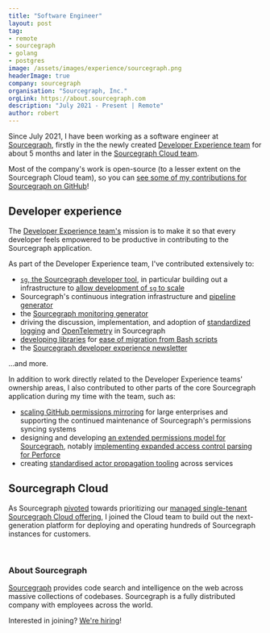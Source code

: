 ```yaml
---
title: "Software Engineer"
layout: post
tag:
- remote
- sourcegraph
- golang
- postgres
image: /assets/images/experience/sourcegraph.png
headerImage: true
company: sourcegraph
organisation: "Sourcegraph, Inc."
orgLink: https://about.sourcegraph.com
description: "July 2021 - Present | Remote"
author: robert
---
```


Since July 2021, I have been working as a software engineer at [Sourcegraph](#about-sourcegraph), firstly in the the newly created [Developer Experience team](#developer-experience) for about 5 months and later in the [Sourcegraph Cloud team](#sourcegraph-cloud).

Most of the company's work is open-source (to a lesser extent on the Sourcegraph Cloud team), so you can [see some of my contributions for Sourcegraph on GitHub](https://github.com/search?q=org%3Asourcegraph+author%3Abobheadxi+is%3Amerged+created%3A%3E2021-05-01&type=pullrequests&s=comments&o=desc)!

## Developer experience

The [Developer Experience team's](https://handbook.sourcegraph.com/departments/product-engineering/engineering/enablement/dev-experience) mission is to make it so that every developer feels empowered to be productive in contributing to the Sourcegraph application.

As part of the Developer Experience team, I've contributed extensively to:

- [`sg`, the Sourcegraph developer tool](https://docs.sourcegraph.com/dev/background-information/sg), in particular building out a infrastructure to [allow development of `sg` to scale](../_posts/2022-10-10-investing-in-development-of-devx.md)
- Sourcegraph's continuous integration infrastructure and [pipeline generator](https://sourcegraph.com/notebooks/Tm90ZWJvb2s6MTE3)
- the [Sourcegraph monitoring generator](https://docs.sourcegraph.com/dev/background-information/observability/monitoring-generator)
- driving the discussion, implementation, and adoption of [standardized logging](https://github.com/sourcegraph/sourcegraph/pull/33956) and [OpenTelemetry](https://github.com/sourcegraph/sourcegraph/issues/39397) in Sourcegraph
- [developing libraries](https://github.com/sourcegraph/run) for [ease of migration from Bash scripts](https://github.com/sourcegraph/sourcegraph/blob/main/doc/dev/adr/1652433602-use-go-for-scripting.md)
- the [Sourcegraph developer experience newsletter](https://handbook.sourcegraph.com/departments/product-engineering/engineering/enablement/dev-experience/newsletter)

...and more.

In addition to work directly related to the Developer Experience teams' ownership areas, I also contributed to other parts of the core Sourcegraph application during my time with the team, such as:

- [scaling GitHub permissions mirroring](../_posts/2021-10-8-mirroring-github-permissions-at-scale.md) for large enterprises and supporting the continued maintenance of Sourcegraph's permissions syncing systems
- designing and developing [an extended permissions model for Sourcegraph](https://github.com/sourcegraph/sourcegraph/issues/27916), notably [implementing expanded access control parsing for Perforce](https://github.com/sourcegraph/sourcegraph/pull/26745)
- creating [standardised actor propagation tooling](https://sourcegraph.com/notebooks/Tm90ZWJvb2s6OTI=) across services

## Sourcegraph Cloud

As Sourcegraph [pivoted](https://about.sourcegraph.com/blog/single-tenant-cloud) towards prioritizing our [managed single-tenant Sourcegraph Cloud offering](https://docs.sourcegraph.com/cloud), I joined the Cloud team to build out the next-generation platform for deploying and operating hundreds of Sourcegraph instances for customers.

<br />

### About Sourcegraph

[Sourcegraph](https://about.sourcegraph.com/about) provides code search and intelligence on the web across massive collections of codebases.
Sourcegraph is a fully distributed company with employees across the world.

Interested in joining? [We're hiring](https://about.sourcegraph.com/jobs/)!

